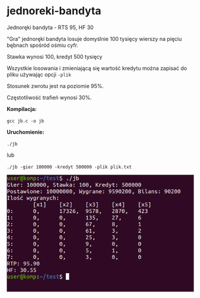 # jednoreki-bandyta
Jednoręki bandyta - RTS 95, HF 30

"Gra" jednoręki bandyta losuje domyślnie 100 tysięcy wierszy na pięciu bębnach spośród ośmiu cyfr.

Stawka wynosi 100, kredyt 500 tysięcy


Wszystkie losowania i zmieniającą się wartość kredytu można zapisać do pliku używając opcji `-plik`

Stosunek zwrotu jest na poziomie 95%.

Częstotliwość trafień wynosi 30%.



**Kompilacja:**

`gcc jb.c -o jb`

**Uruchomienie:**

`./jb`

lub

`./jb -gier 100000 -kredyt 500000 -plik plik.txt`

![alt text](https://github.com/ato-zen/jednoreki-bandyta/blob/main/zrzut-ekranu.png?raw=true)
